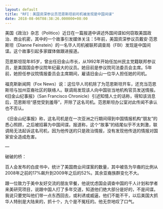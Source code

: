 ```yaml
---
layout: default
title: "RFI：美国资深参议员范恩斯坦前司机被发现是中国间谍"
date: 2018-08-06T08:38:26.000000+08:00
---
```


美国《政治》杂志（Politico）近日在一篇报道中讲述外国间谍如何窃取美国政治、商业机密，其中的一个故事引发媒体关注：5年前，美国资深参议员戴安·范恩斯坦（Dianne Feinstein）的一名华人司机被联邦调查局（FBI）发现是中国间谍。这个故事引起多家媒体做跟进报道。

范恩斯坦现年85岁，曾出任旧金山市长，从1992年开始任加州民主党籍联邦参议员，是美国国会参议院年纪最大的议员。她目前是参议院司法委员会主席。5年前，她担任参议院情报委员会主席期间，雇请旧金山一位华人担任她的司机。

福克斯新闻网（Fox News）说：这位华人司机除了为范恩斯坦开车，还充当范恩斯坦与加州亚裔社区的联络人。联调局发现该人向中国驻当地机构官员发送情报。《旧金山纪事报》（San Francisco Chronicle）引述知情人士的话称，得知该消息后，范恩斯坦“感觉受到羞辱”，开除了这名司机。范恩斯坦办公室对此传闻不承认也不否认。

《旧金山纪事报》称，这名司机是在一次亚洲之行期间得到中国情报机构“朋友”的悉心照顾，之后被招募为中国间谍。报道称，这个“故事”的结尾似乎不太刺激，联调局无法起诉这名司机，因为他传送的只是政治情报，没有发现他传送的情报对国家安全造成危害。

—

破破的桥：

百人会发布的白皮书中，统计了美国商业间谍案的数量，其中被告为华裔的比例从2008年之前的17%飙升到2009年之后的52%。其余亚裔族群变化不大。 ​​​​

跟一位致力于美中友好交流的朋友早餐，他说忧虑国会调查中国的千人计划和学者来美研究项目，说跟中国人打了多年交道，知道他们绝大部分是好的，不是间谍。我说只要党叫他们带一点东西回去，或利诱或威逼，他们不能不干，以后美国大抓华人特别是大陆来的，抓十个，九个是不冤枉的。他无奈地叹了口气。

